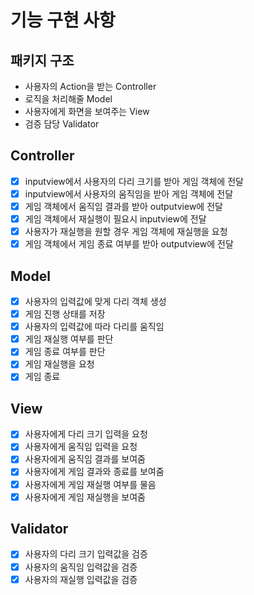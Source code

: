 # 기능 구현 사항

## 패키지 구조

- 사용자의 Action을 받는 Controller
- 로직을 처리해줄 Model
- 사용자에게 화면을 보여주는 View
- 검증 담당 Validator

## Controller

- [x] inputview에서 사용자의 다리 크기를 받아 게임 객체에 전달
- [x] inputview에서 사용자의 움직임을 받아 게임 객체에 전달
- [x] 게임 객체에서 움직임 결과를 받아 outputview에 전달
- [x] 게임 객체에서 재실행이 필요시 inputview에 전달
- [x] 사용자가 재실행을 원할 경우 게임 객체에 재실행을 요청
- [x] 게임 객체에서 게임 종료 여부를 받아 outputview에 전달

## Model

- [x] 사용자의 입력값에 맞게 다리 객체 생성
- [x] 게임 진행 상태를 저장
- [x] 사용자의 입력값에 따라 다리를 움직임
- [x] 게임 재실행 여부를 판단
- [x] 게임 종료 여부를 판단
- [x] 게임 재실행을 요청
- [x] 게임 종료

## View

- [x] 사용자에게 다리 크기 입력을 요청
- [x] 사용자에게 움직임 입력을 요청
- [x] 사용자에게 움직임 결과를 보여줌
- [x] 사용자에게 게임 결과와 종료를 보여줌
- [x] 사용자에게 게임 재실행 여부를 물음
- [x] 사용자에게 게임 재실행을 보여줌

## Validator

- [x] 사용자의 다리 크기 입력값을 검증
- [x] 사용자의 움직임 입력값을 검증
- [x] 사용자의 재실행 입력값을 검증